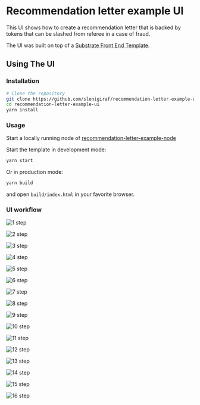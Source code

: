 # Recommendation letter example UI

This UI shows how to create a recommendation letter that is backed by tokens that can be slashed from referee in a case of fraud.

The UI was built on top of a [Substrate Front End Template](https://github.com/substrate-developer-hub/substrate-front-end-template).

## Using The UI

### Installation

```bash
# Clone the repository
git clone https://github.com/slonigiraf/recommendation-letter-example-ui.git
cd recommendation-letter-example-ui
yarn install
```

### Usage
Start a locally running node of [recommendation-letter-example-node](https://github.com/slonigiraf/recommendation-letter-example-node)

Start the template in development mode:

```bash
yarn start
```

Or in production mode:

```bash
yarn build
```

and open `build/index.html` in your favorite browser.

### UI workflow
![1 step](https://github.com/slonigiraf/recommendation-letter-example-ui/blob/main/ui-examples/1.png?raw=true)

![2 step](https://github.com/slonigiraf/recommendation-letter-example-ui/blob/main/ui-examples/1.png?raw=true)

![3 step](https://github.com/slonigiraf/recommendation-letter-example-ui/blob/main/ui-examples/1.png?raw=true)

![4 step](https://github.com/slonigiraf/recommendation-letter-example-ui/blob/main/ui-examples/1.png?raw=true)

![5 step](https://github.com/slonigiraf/recommendation-letter-example-ui/blob/main/ui-examples/1.png?raw=true)

![6 step](https://github.com/slonigiraf/recommendation-letter-example-ui/blob/main/ui-examples/1.png?raw=true)

![7 step](https://github.com/slonigiraf/recommendation-letter-example-ui/blob/main/ui-examples/1.png?raw=true)

![8 step](https://github.com/slonigiraf/recommendation-letter-example-ui/blob/main/ui-examples/1.png?raw=true)

![9 step](https://github.com/slonigiraf/recommendation-letter-example-ui/blob/main/ui-examples/1.png?raw=true)

![10 step](https://github.com/slonigiraf/recommendation-letter-example-ui/blob/main/ui-examples/1.png?raw=true)

![11 step](https://github.com/slonigiraf/recommendation-letter-example-ui/blob/main/ui-examples/1.png?raw=true)

![12 step](https://github.com/slonigiraf/recommendation-letter-example-ui/blob/main/ui-examples/1.png?raw=true)

![13 step](https://github.com/slonigiraf/recommendation-letter-example-ui/blob/main/ui-examples/1.png?raw=true)

![14 step](https://github.com/slonigiraf/recommendation-letter-example-ui/blob/main/ui-examples/1.png?raw=true)

![15 step](https://github.com/slonigiraf/recommendation-letter-example-ui/blob/main/ui-examples/1.png?raw=true)

![16 step](https://github.com/slonigiraf/recommendation-letter-example-ui/blob/main/ui-examples/1.png?raw=true)